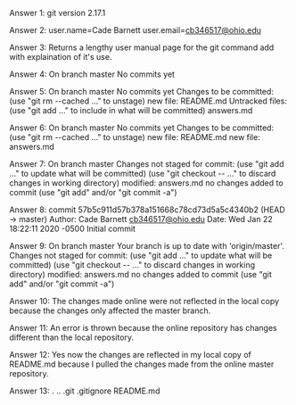 Answer 1: git version 2.17.1

Answer 2: user.name=Cade Barnett
          user.email=cb346517@ohio.edu

Answer 3: Returns a lengthy user manual page for the git command add with explaination of it's use.

Answer 4: On branch master
          No commits yet

Answer 5: On branch master
          No commits yet
          Changes to be committed:
            (use "git rm --cached <file>..." to unstage)
                new file:   README.md
          Untracked files:
            (use "git add <file>..." to include in what will be committed)
                answers.md

Answer 6: On branch master
          No commits yet
          Changes to be committed:
              (use "git rm --cached <file>..." to unstage)
                    new file:   README.md
                    new file:   answers.md

Answer 7: On branch master
          Changes not staged for commit:
            (use "git add <file>..." to update what will be committed)
            (use "git checkout -- <file>..." to discard changes in working directory)
                modified:   answers.md
          no changes added to commit (use "git add" and/or "git commit -a")

Answer 8: commit 57b5c911d57b378a151668c78cd73d5a5c4340b2              (HEAD -> master)
          Author: Cade Barnett <cb346517@ohio.edu>
          Date:   Wed Jan 22 18:22:11 2020 -0500
                Initial commit

Answer 9: On branch master
          Your branch is up to date with 'origin/master'.
          Changes not staged for commit:
            (use "git add <file>..." to update what will be committed)
            (use "git checkout -- <file>..." to discard changes in working directory)
                modified:   answers.md
          no changes added to commit (use "git add" and/or "git commit -a")
        
Answer 10: The changes made online were not reflected in the           local copy because the changes only affected the             master branch.

Answer 11: An error is thrown because the online repository             has changes different than the local repository.

Answer 12: Yes now the changes are reflected in my local                copy of README.md because I pulled the changes               made from the online master repository.

Answer 13: .  ..  .git  .gitignore  README.md